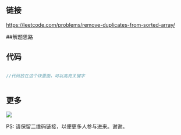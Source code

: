 ## 链接


https://leetcode.com/problems/remove-duplicates-from-sorted-array/

##解题思路




## 代码






```c++

//代码放在这个块里面，可以高亮关键字



```



## 更多

![](https://github.com/githubwoniu/learnprogram/blob/master/image/erweima.png)

PS: 请保留二维码链接，以便更多人参与进来。谢谢。